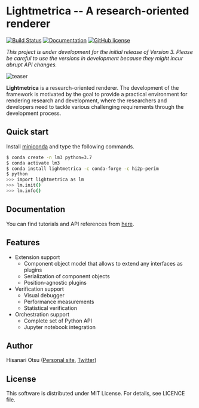Lightmetrica -- A research-oriented renderer
====================

[![Build Status](https://travis-ci.com/lightmetrica/lightmetrica-v3.svg?branch=master)](https://travis-ci.com/lightmetrica/lightmetrica-v3)
[![Documentation](https://img.shields.io/badge/docs-Sphinx-blue.svg)](https://hi2p-perim.github.io/lightmetrica-v3-doc/)
[![GitHub license](https://img.shields.io/badge/license-MIT-blue.svg)](https://github.com/hi2p-perim/lightmetrica-v3/blob/master/LICENSE)
<!-- [![GitHub Releases](https://img.shields.io/github/release/hi2p-perim/lightmetrica-v3.svg)](https://github.com/hi2p-perim/lightmetrica-v3/releases) -->

*This project is under development for the initial release of Version 3. Please be careful to use the versions in development because they might incur abrupt API changes.*

![teaser](doc/_static/example/pt_fireplace_room.jpg)

**Lightmetrica** is a research-oriented renderer. The development of the framework is motivated by the goal to provide a practical environment for rendering research and development, where the researchers and developers need to tackle various challenging requirements through the development process.

## Quick start

Install [miniconda](https://docs.conda.io/en/latest/miniconda.html) and type the following commands.

```bash
$ conda create -n lm3 python=3.7
$ conda activate lm3
$ conda install lightmetrica -c conda-forge -c hi2p-perim
$ python
>>> import lightmetrica as lm
>>> lm.init()
>>> lm.info()
```

## Documentation

You can find tutorials and API references from [here](https://hi2p-perim.github.io/lightmetrica-v3-doc/).

## Features

- Extension support
  - Component object model that allows to extend any interfaces as plugins
  - Serialization of component objects
  - Position-agnostic plugins
- Verification support
  - Visual debugger
  - Performance measurements
  - Statistical verification
- Orchestration support
  - Complete set of Python API
  - Jupyter notebook integration

## Author

Hisanari Otsu ([Personal site](http://lightmetrica.org/h-otsu/), [Twitter](https://twitter.com/hisanari_otsu))

## License

This software is distributed under MIT License. For details, see LICENCE file.
